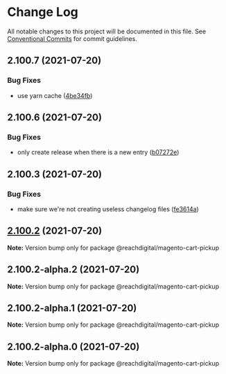 # Change Log

All notable changes to this project will be documented in this file.
See [Conventional Commits](https://conventionalcommits.org) for commit guidelines.

## 2.100.7 (2021-07-20)


### Bug Fixes

* use yarn cache ([4be34fb](https://github.com/ho-nl/m2-pwa/commit/4be34fbb56cf528ba346de0cbe2c32d102b9960b))





## 2.100.6 (2021-07-20)


### Bug Fixes

* only create release when there is a new entry ([b07272e](https://github.com/ho-nl/m2-pwa/commit/b07272e4e74ee0bec3677e35ce3ee7e02231971a))





## 2.100.3 (2021-07-20)


### Bug Fixes

* make sure we're not creating useless changelog files ([fe3614a](https://github.com/ho-nl/m2-pwa/commit/fe3614a8480c7f1c68d673da2bb84805112a6643))





## [2.100.2](https://github.com/ho-nl/m2-pwa/compare/@reachdigital/magento-cart-pickup@2.100.2-alpha.2...@reachdigital/magento-cart-pickup@2.100.2) (2021-07-20)

**Note:** Version bump only for package @reachdigital/magento-cart-pickup





## 2.100.2-alpha.2 (2021-07-20)

**Note:** Version bump only for package @reachdigital/magento-cart-pickup





## 2.100.2-alpha.1 (2021-07-20)

**Note:** Version bump only for package @reachdigital/magento-cart-pickup





## 2.100.2-alpha.0 (2021-07-20)

**Note:** Version bump only for package @reachdigital/magento-cart-pickup
